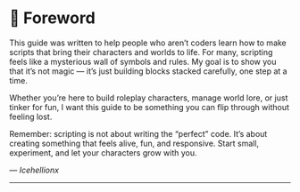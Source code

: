 # 📘 Foreword

This guide was written to help people who aren’t coders learn how to make scripts that bring their characters and worlds to life. For many, scripting feels like a mysterious wall of symbols and rules. My goal is to show you that it’s not magic — it’s just building blocks stacked carefully, one step at a time.

Whether you’re here to build roleplay characters, manage world lore, or just tinker for fun, I want this guide to be something you can flip through without feeling lost.

Remember: scripting is not about writing the “perfect” code. It’s about creating something that feels alive, fun, and responsive. Start small, experiment, and let your characters grow with you.

— *Icehellionx*

---
